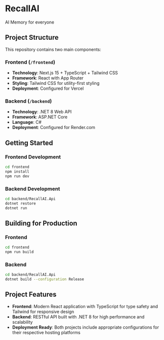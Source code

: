 # RecallAI
AI Memory for everyone

## Project Structure

This repository contains two main components:

### Frontend (`/frontend`)
- **Technology**: Next.js 15 + TypeScript + Tailwind CSS
- **Framework**: React with App Router
- **Styling**: Tailwind CSS for utility-first styling
- **Deployment**: Configured for Vercel

### Backend (`/backend`)
- **Technology**: .NET 8 Web API
- **Framework**: ASP.NET Core
- **Language**: C#
- **Deployment**: Configured for Render.com

## Getting Started

### Frontend Development
```bash
cd frontend
npm install
npm run dev
```

### Backend Development
```bash
cd backend/RecallAI.Api
dotnet restore
dotnet run
```

## Building for Production

### Frontend
```bash
cd frontend
npm run build
```

### Backend
```bash
cd backend/RecallAI.Api
dotnet build --configuration Release
```

## Project Features

- **Frontend**: Modern React application with TypeScript for type safety and Tailwind for responsive design
- **Backend**: RESTful API built with .NET 8 for high performance and scalability
- **Deployment Ready**: Both projects include appropriate configurations for their respective hosting platforms
